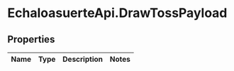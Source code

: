 # EchaloasuerteApi.DrawTossPayload

## Properties
Name | Type | Description | Notes
------------ | ------------- | ------------- | -------------


